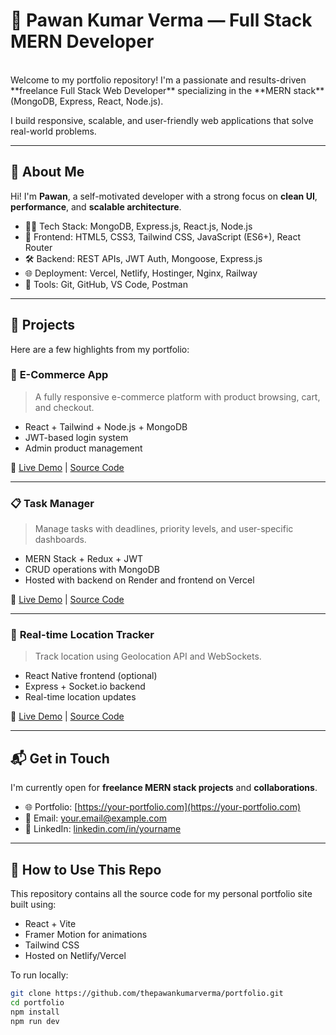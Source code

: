 # 💼 Pawan Kumar Verma — Full Stack MERN Developer
<br>
Welcome to my portfolio repository! I'm a passionate and results-driven **freelance Full Stack Web Developer** specializing in the **MERN stack** (MongoDB, Express, React, Node.js).

I build responsive, scalable, and user-friendly web applications that solve real-world problems.

---

## 🚀 About Me

Hi! I'm **Pawan**, a self-motivated developer with a strong focus on **clean UI**, **performance**, and **scalable architecture**.

- 🧑‍💻 Tech Stack: MongoDB, Express.js, React.js, Node.js  
- 🎨 Frontend: HTML5, CSS3, Tailwind CSS, JavaScript (ES6+), React Router  
- 🛠 Backend: REST APIs, JWT Auth, Mongoose, Express.js  
- 🌐 Deployment: Vercel, Netlify, Hostinger, Nginx, Railway  
- 🧪 Tools: Git, GitHub, VS Code, Postman

---

## 📁 Projects

Here are a few highlights from my portfolio:

### 🛒 **E-Commerce App**
> A fully responsive e-commerce platform with product browsing, cart, and checkout.

- React + Tailwind + Node.js + MongoDB
- JWT-based login system
- Admin product management

🔗 [Live Demo](https://your-ecommerce-site.com) | [Source Code](https://github.com/yourusername/ecommerce-app)

---

### 📋 **Task Manager**
> Manage tasks with deadlines, priority levels, and user-specific dashboards.

- MERN Stack + Redux + JWT
- CRUD operations with MongoDB
- Hosted with backend on Render and frontend on Vercel

🔗 [Live Demo](https://your-task-app.com) | [Source Code](https://github.com/yourusername/task-manager)

---

### 📍 **Real-time Location Tracker**
> Track location using Geolocation API and WebSockets.

- React Native frontend (optional)
- Express + Socket.io backend
- Real-time location updates

🔗 [Live Demo](https://your-location-tracker.com) | [Source Code](https://github.com/yourusername/location-tracker)

---

## 📬 Get in Touch

I'm currently open for **freelance MERN stack projects** and **collaborations**.

- 🌐 Portfolio: [https://your-portfolio.com](https://your-portfolio.com)
- 📧 Email: [your.email@example.com](mailto:your.email@example.com)
- 📱 LinkedIn: [linkedin.com/in/yourname](https://linkedin.com/in/yourname)

---

## 📌 How to Use This Repo

This repository contains all the source code for my personal portfolio site built using:

- React + Vite
- Framer Motion for animations
- Tailwind CSS
- Hosted on Netlify/Vercel

To run locally:

```bash
git clone https://github.com/thepawankumarverma/portfolio.git
cd portfolio
npm install
npm run dev
